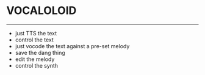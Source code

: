 # VOCALOLOID
------------------

- just TTS the text
- control the text
- just vocode the text against a pre-set melody
- save the dang thing
- edit the melody
- control the synth